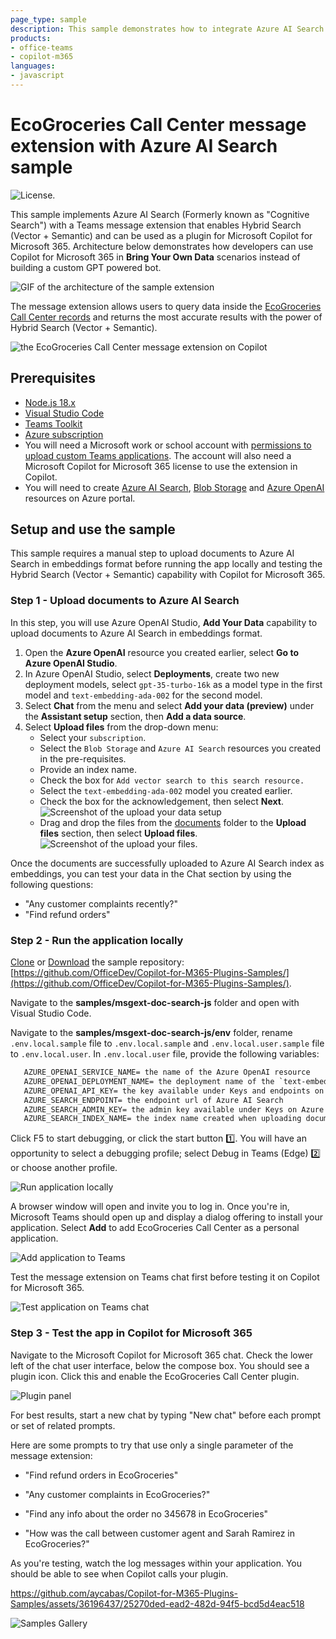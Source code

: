 ```yaml
---
page_type: sample
description: This sample demonstrates how to integrate Azure AI Search in a Teams message extension to enable Hybrid Search (Vector + Semantic) and use the message extension as a plugin in Microsoft Copilot for Microsoft 365.
products:
- office-teams
- copilot-m365
languages:
- javascript
---
```


# EcoGroceries Call Center message extension with Azure AI Search sample

![License.](https://img.shields.io/badge/license-MIT-green.svg)

This sample implements Azure AI Search (Formerly known as "Cognitive Search") with a Teams message extension that enables Hybrid Search (Vector + Semantic) and can be used as a plugin for Microsoft Copilot for Microsoft 365. Architecture below demonstrates how developers can use Copilot for Microsoft 365 in **Bring Your Own Data** scenarios instead of building a custom GPT powered bot.

![GIF of the architecture of the sample extension](./assets/CopilotAISearch.gif)

The message extension allows users to query data inside the [EcoGroceries Call Center records](./documents) and returns the most accurate results with the power of Hybrid Search (Vector + Semantic).

![the EcoGroceries Call Center message extension on Copilot](./assets//demo.gif)

## Prerequisites

- [Node.js 18.x](https://nodejs.org/download/release/v18.18.2/)
- [Visual Studio Code](https://code.visualstudio.com/)
- [Teams Toolkit](https://marketplace.visualstudio.com/items?itemName=TeamsDevApp.ms-teams-vscode-extension)
- [Azure subscription](https://portal.azure.com)
- You will need a Microsoft work or school account with [permissions to upload custom Teams applications](https://learn.microsoft.com/microsoftteams/platform/concepts/build-and-test/prepare-your-o365-tenant#enable-custom-teams-apps-and-turn-on-custom-app-uploading). The account will also need a Microsoft Copilot for Microsoft 365 license to use the extension in Copilot.
- You will need to create [Azure AI Search](https://learn.microsoft.com/en-us/azure/search/search-create-service-portal), [Blob Storage](https://learn.microsoft.com/en-us/azure/storage/blobs/storage-quickstart-blobs-portal) and [Azure OpenAI](https://learn.microsoft.com/en-us/azure/ai-services/openai/how-to/create-resource?pivots=web-portal) resources on Azure portal.

## Setup and use the sample

This sample requires a manual step to upload documents to Azure AI Search in embeddings format before running the app locally and testing the Hybrid Search (Vector + Semantic) capability with Copilot for Microsoft 365.

### Step 1 - Upload documents to Azure AI Search

In this step, you will use Azure OpenAI Studio, **Add Your Data** capability to upload documents to Azure AI Search in embeddings format.
   1. Open the **Azure OpenAI** resource you created earlier, select **Go to Azure OpenAI Studio**.
   1. In Azure OpenAI Studio, select **Deployments**, create  two new deployment models, select `gpt-35-turbo-16k` as a model type in the first model and `text-embedding-ada-002` for the second model.
   1. Select **Chat** from the menu and select **Add your data (preview)** under the **Assistant setup** section, then **Add a data source**.
   1. Select **Upload files** from the drop-down menu:
      - Select your `subscription`.
      - Select the `Blob Storage` and `Azure AI Search` resources you created in the pre-requisites.
      - Provide an index name.
      - Check the box for `Add vector search to this search resource.`
      - Select the `text-embedding-ada-002` model you created earlier.
      - Check the box for the acknowledgement, then select **Next**.
      ![Screenshot of the upload your data setup](./assets/upload-your-data-setup01.png)
      - Drag and drop the files from the [documents](./documents) folder to the **Upload files** section, then select **Upload files**.
      ![Screenshot of the upload your files](./assets/upload-your-data.png).

Once the documents are successfully uploaded to Azure AI Search index as embeddings, you can test your data in the Chat section by using the following questions:
   - "Any customer complaints recently?"
   - "Find refund orders"

### Step 2 - Run the application locally

[Clone](https://github.com/OfficeDev/Copilot-for-M365-Plugins-Samples.git) or [Download](https://github.com/OfficeDev/Copilot-for-M365-Plugins-Samples.git) the sample repository:  [https://github.com/OfficeDev/Copilot-for-M365-Plugins-Samples/](https://github.com/OfficeDev/Copilot-for-M365-Plugins-Samples/).

Navigate to the **samples/msgext-doc-search-js** folder and open with Visual Studio Code.

Navigate to the **samples/msgext-doc-search-js/env** folder, rename `.env.local.sample` file to `.env.local.sample` and `.env.local.user.sample` file to `.env.local.user`. In `.env.local.user` file, provide the following variables: 
   ```txt
      AZURE_OPENAI_SERVICE_NAME= the name of the Azure OpenAI resource 
      AZURE_OPENAI_DEPLOYMENT_NAME= the deployment name of the `text-embedding-ada-002` model
      AZURE_OPENAI_API_KEY= the key available under Keys and endpoints on Azure OpenAI resource
      AZURE_SEARCH_ENDPOINT= the endpoint url of Azure AI Search
      AZURE_SEARCH_ADMIN_KEY= the admin key available under Keys on Azure AI Search resource
      AZURE_SEARCH_INDEX_NAME= the index name created when uploading documents
   ```
Click F5 to start debugging, or click the start button 1️⃣. You will have an opportunity to select a debugging profile; select Debug in Teams (Edge) 2️⃣ or choose another profile.

![Run application locally](../msgext-northwind-inventory-ts/lab/images/02-02-Run-Project-01.png)

A browser window will open and invite you to log in. Once you're in, Microsoft Teams should open up and display a dialog offering to install your application. Select **Add** to add EcoGroceries Call Center as a personal application.

![Add application to Teams](./assets/ecogroceries-add.png)

Test the message extension on Teams chat first before testing it on Copilot for Microsoft 365.

![Test application on Teams chat](./assets/teams-test.png)

### Step 3 - Test the app in Copilot for Microsoft 365
Navigate to the Microsoft Copilot for Microsoft 365 chat. Check the lower left of the chat user interface, below the compose box. You should see a plugin icon. Click this and enable the EcoGroceries Call Center plugin.

![Plugin panel](./assets/copilot-enable.png)

For best results, start a new chat by typing "New chat" before each prompt or set of related prompts.

Here are some prompts to try that use only a single parameter of the message extension:

* "Find refund orders in EcoGroceries"

* "Any customer complaints in EcoGroceries?"

* "Find any info about the order no 345678 in EcoGroceries"

* "How was the call between customer agent and Sarah Ramirez in EcoGroceries?"

As you're testing, watch the log messages within your application. You should be able to see when Copilot calls your plugin.

https://github.com/aycabas/Copilot-for-M365-Plugins-Samples/assets/36196437/25270ded-ead2-482d-94f5-bcd5d4eac518

![Samples Gallery](https://m365-visitor-stats.azurewebsites.net/SamplesGallery/officedev-copilot-for-m365-plugins-samples-msgext-doc-search-js)
